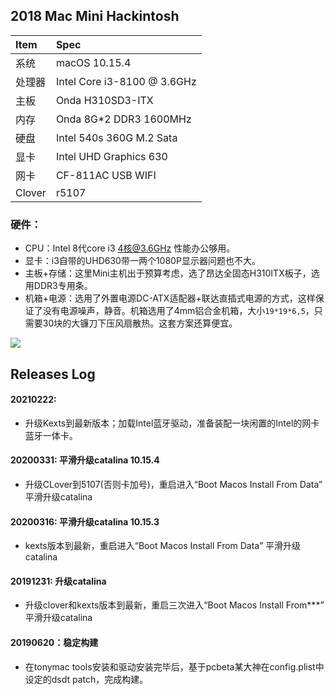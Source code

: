 ## 2018 Mac Mini Hackintosh

| Item | Spec |
|:------|:------|
|系统   | macOS 10.15.4 |
|处理器 | Intel Core i3-8100 @ 3.6GHz |
|主板   | Onda H310SD3-ITX |
|内存   | Onda 8G*2 DDR3 1600MHz |
|硬盘   | Intel 540s 360G M.2 Sata |
|显卡   | Intel UHD Graphics 630 |
|网卡   | CF-811AC USB WIFI |
|Clover| r5107 |

### 硬件：
- CPU：Intel 8代core i3 4核@3.6GHz 性能办公够用。
- 显卡：i3自带的UHD630带一两个1080P显示器问题也不大。
- 主板+存储：这里Mini主机出于预算考虑，选了昂达全固态H310ITX板子，选用DDR3专用条。
- 机箱+电源：选用了外置电源DC-ATX适配器+联达直插式电源的方式，这样保证了没有电源噪声，静音。机箱选用了4mm铝合金机箱，大小`19*19*6,5`，只需要30块的大镰刀下压风扇散热。这套方案还算便宜。

![](./L65_itx_case.png)


## Releases Log


#### 20210222: 
  - 升级Kexts到最新版本；加载Intel蓝牙驱动，准备装配一块闲置的Intel的网卡蓝牙一体卡。

#### 20200331: 平滑升级catalina 10.15.4
  - 升级CLover到5107(否则卡加号)，重启进入“Boot Macos Install From Data” 平滑升级catalina

#### 20200316: 平滑升级catalina 10.15.3
  - kexts版本到最新，重启进入“Boot Macos Install From Data” 平滑升级catalina

#### 20191231: 升级catalina
  - 升级clover和kexts版本到最新，重启三次进入“Boot Macos Install From***” 平滑升级catalina

#### 20190620：稳定构建
  - 在tonymac tools安装和驱动安装完毕后，基于pcbeta某大神在config.plist中设定的dsdt patch，完成构建。